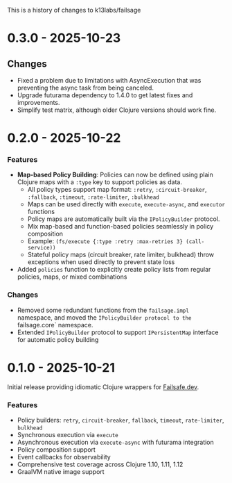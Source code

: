 This is a history of changes to k13labs/failsage

# 0.3.0 - 2025-10-23

## Changes

* Fixed a problem due to limitations with AsyncExecution that was preventing the async task from being canceled.
* Upgrade futurama dependency to 1.4.0 to get latest fixes and improvements.
* Simplify test matrix, although older Clojure versions should work fine.

# 0.2.0 - 2025-10-22

### Features

* **Map-based Policy Building**: Policies can now be defined using plain Clojure maps with a `:type` key to support policies as data.
  * All policy types support map format: `:retry`, `:circuit-breaker`, `:fallback`, `:timeout`, `:rate-limiter`, `:bulkhead`
  * Maps can be used directly with `execute`, `execute-async`, and `executor` functions
  * Policy maps are automatically built via the `IPolicyBuilder` protocol.
  * Mix map-based and function-based policies seamlessly in policy composition
  * Example: `(fs/execute {:type :retry :max-retries 3} (call-service))`
  * Stateful policy maps (circuit breaker, rate limiter, bulkhead) throw exceptions when used directly to prevent state loss
* Added `policies` function to explicitly create policy lists from regular policies, maps, or mixed combinations

### Changes

* Removed some redundant functions from the `failsage.impl` namespace, and moved the `IPolicyBuilder protocol to the `failsage.core` namespace.
* Extended `IPolicyBuilder` protocol to support `IPersistentMap` interface for automatic policy building

# 0.1.0 - 2025-10-21

Initial release providing idiomatic Clojure wrappers for [Failsafe.dev](https://failsafe.dev/).

### Features

* Policy builders: `retry`, `circuit-breaker`, `fallback`, `timeout`, `rate-limiter`, `bulkhead`
* Synchronous execution via `execute`
* Asynchronous execution via `execute-async` with futurama integration
* Policy composition support
* Event callbacks for observability
* Comprehensive test coverage across Clojure 1.10, 1.11, 1.12
* GraalVM native image support

